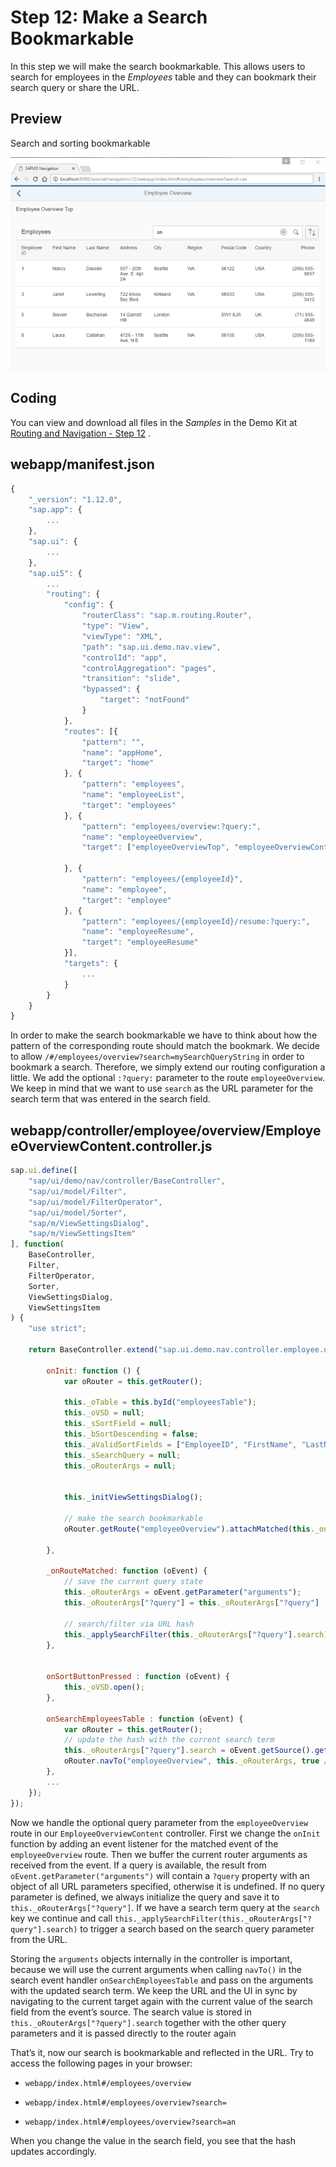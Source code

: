 <!-- loioe85da535ea19430a90c381f3c2bd748e -->

# Step 12: Make a Search Bookmarkable

In this step we will make the search bookmarkable. This allows users to search for employees in the *Employees* table and they can bookmark their search query or share the URL.



## Preview

   
  
<a name="loioe85da535ea19430a90c381f3c2bd748e__fig_r1j_pst_mr"/>Search and sorting bookmarkable

 ![](images/Tutorial_Navigation_and_Routing_Step_12_feb2ddd.png "Search and sorting bookmarkable") 



## Coding

You can view and download all files in the *Samples* in the Demo Kit at [Routing and Navigation - Step 12](https://ui5.sap.com/#/entity/sap.ui.core.tutorial.navigation/sample/sap.ui.core.tutorial.navigation.12) .



## webapp/manifest.json

```js
{
	"_version": "1.12.0",
	"sap.app": {
		...
	},
	"sap.ui": {
		...
	},
	"sap.ui5": {
		...
		"routing": {
			"config": {
				"routerClass": "sap.m.routing.Router",
				"type": "View",
				"viewType": "XML",
				"path": "sap.ui.demo.nav.view",
				"controlId": "app",
				"controlAggregation": "pages",
				"transition": "slide",
				"bypassed": {
					"target": "notFound"
				}
			},
			"routes": [{
				"pattern": "",
				"name": "appHome",
				"target": "home"
			}, {
				"pattern": "employees",
				"name": "employeeList",
				"target": "employees"
			}, {
				"pattern": "employees/overview:?query:",
				"name": "employeeOverview",
				"target": ["employeeOverviewTop", "employeeOverviewContent"]

			}, {
				"pattern": "employees/{employeeId}",
				"name": "employee",
				"target": "employee"
			}, {
				"pattern": "employees/{employeeId}/resume:?query:",
				"name": "employeeResume",
				"target": "employeeResume"
			}],
			"targets": {
				...
			}
		}
	}
}
```

In order to make the search bookmarkable we have to think about how the pattern of the corresponding route should match the bookmark. We decide to allow `/#/employees/overview?search=mySearchQueryString` in order to bookmark a search. Therefore, we simply extend our routing configuration a little. We add the optional `:?query:` parameter to the route `employeeOverview`. We keep in mind that we want to use `search` as the URL parameter for the search term that was entered in the search field.



## webapp/controller/employee/overview/EmployeeOverviewContent.controller.js

```js
sap.ui.define([
	"sap/ui/demo/nav/controller/BaseController",
	"sap/ui/model/Filter",
	"sap/ui/model/FilterOperator",
	"sap/ui/model/Sorter",
	"sap/m/ViewSettingsDialog",
	"sap/m/ViewSettingsItem"
], function(
	BaseController,
	Filter,
	FilterOperator,
	Sorter,
	ViewSettingsDialog,
	ViewSettingsItem
) {
	"use strict";

	return BaseController.extend("sap.ui.demo.nav.controller.employee.overview.EmployeeOverviewContent", {

		onInit: function () {
			var oRouter = this.getRouter();

			this._oTable = this.byId("employeesTable");
			this._oVSD = null;
			this._sSortField = null;
			this._bSortDescending = false;
			this._aValidSortFields = ["EmployeeID", "FirstName", "LastName"];
			this._sSearchQuery = null;
			this._oRouterArgs = null;


			this._initViewSettingsDialog();

			// make the search bookmarkable
			oRouter.getRoute("employeeOverview").attachMatched(this._onRouteMatched, this);

		},

		_onRouteMatched: function (oEvent) {
			// save the current query state
			this._oRouterArgs = oEvent.getParameter("arguments");
			this._oRouterArgs["?query"] = this._oRouterArgs["?query"] || {};

			// search/filter via URL hash
			this._applySearchFilter(this._oRouterArgs["?query"].search);
		},


		onSortButtonPressed : function (oEvent) {
			this._oVSD.open();
		},

		onSearchEmployeesTable : function (oEvent) {
			var oRouter = this.getRouter();
			// update the hash with the current search term
			this._oRouterArgs["?query"].search = oEvent.getSource().getValue();
			oRouter.navTo("employeeOverview", this._oRouterArgs, true /*no history*/);
		},
		...
	});
});
```

Now we handle the optional query parameter from the `employeeOverview` route in our `EmployeeOverviewContent` controller. First we change the `onInit` function by adding an event listener for the matched event of the `employeeOverview` route. Then we buffer the current router arguments as received from the event. If a query is available, the result from `oEvent.getParameter("arguments")` will contain a `?query` property with an object of all URL parameters specified, otherwise it is undefined. If no query parameter is defined, we always initialize the query and save it to `this._oRouterArgs["?query"]`. If we have a search term query at the `search` key we continue and call `this._applySearchFilter(this._oRouterArgs["?query"].search)` to trigger a search based on the search query parameter from the URL.

Storing the `arguments` objects internally in the controller is important, because we will use the current arguments when calling `navTo()` in the search event handler `onSearchEmployeesTable` and pass on the arguments with the updated search term. We keep the URL and the UI in sync by navigating to the current target again with the current value of the search field from the event’s source. The search value is stored in `this._oRouterArgs["?query"].search` together with the other query parameters and it is passed directly to the router again

That’s it, now our search is bookmarkable and reflected in the URL. Try to access the following pages in your browser:

-   `webapp/index.html#/employees/overview`

-   `webapp/index.html#/employees/overview?search=`

-   `webapp/index.html#/employees/overview?search=an`


When you change the value in the search field, you see that the hash updates accordingly.

